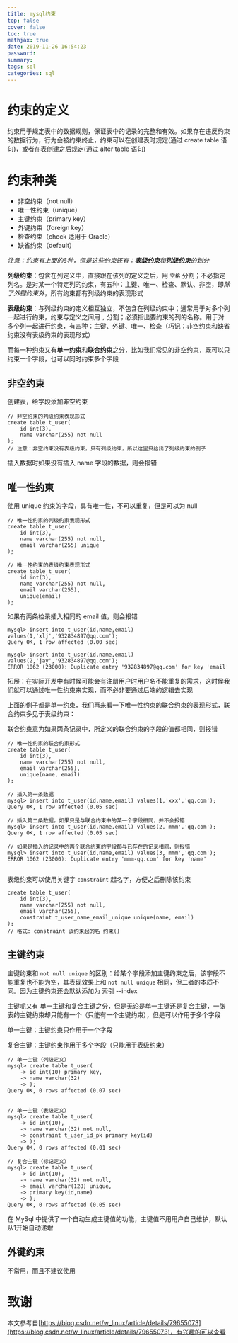 ```yaml
---
title: mysql约束
top: false
cover: false
toc: true
mathjax: true
date: 2019-11-26 16:54:23
password:
summary:
tags: sql
categories: sql
---
```


# 约束的定义

约束用于规定表中的数据规则，保证表中的记录的完整和有效。如果存在违反约束的数据行为，行为会被约束终止，约束可以在创建表时规定(通过 create table 语句)，或者在表创建之后规定(通过 alter table 语句)

# 约束种类

* 非空约束（not null）
* 唯一性约束（unique）
* 主键约束（primary key）
* 外键约束（foreign key）
* 检查约束（check 适用于 Oracle）
* 缺省约束（default）

*注意：约束有上面的6种，但是这些约束还有：**表级约束**和**列级约束**的划分*

**列级约束**：包含在列定义中，直接跟在该列的定义之后，用 `空格` 分割；不必指定列名。是对某一个特定列的约束，有五种：主键、唯一、检查、默认、非空，即*除了外键约束外*，所有约束都有列级约束的表现形式

**表级约束**：与列级约束的定义相互独立，不包含在列级约束中；通常用于对多个列一起进行约束，约束与定义之间用 `,` 分割；必须指出要约束的列的名称。用于对多个列一起进行约束，有四种：主键、外键、唯一、检查（巧记：非空约束和缺省约束没有表级约束的表现形式）

而每一种约束又有**单一约束**和**联合约束**之分，比如我们常见的非空约束，既可以只约束一个字段，也可以同时约束多个字段

## 非空约束

创建表，给字段添加非空约束

```mysql
// 非空约束的列级约束表现形式
create table t_user(
	id int(3),
    name varchar(255) not null
);
// 注意：非空约束没有表级约束，只有列级约束，所以这里只给出了列级约束的例子
```

插入数据时如果没有插入 name 字段的数据，则会报错



## 唯一性约束

使用 unique 约束的字段，具有唯一性，不可以重复，但是可以为 null

```mysql
// 唯一性约束的列级约束表现形式
create table t_user(
	id int(3),
    name varchar(255) not null,
    email varchar(255) unique
);

// 唯一性约束的表级约束表现形式
create table t_user(
	id int(3),
    name varchar(255) not null,
    email varchar(255),
    unique(email)
);
```

如果有两条检录插入相同的 email 值，则会报错
```mysql
mysql> insert into t_user(id,name,email) values(1,'xlj','932834897@qq.com');
Query OK, 1 row affected (0.00 sec)

mysql> insert into t_user(id,name,email) values(2,'jay','932834897@qq.com');
ERROR 1062 (23000): Duplicate entry '932834897@qq.com' for key 'email'

```

拓展：在实际开发中有时候可能会有注册用户时用户名不能重复的需求，这时候我们就可以通过唯一性约束来实现，而不必非要通过后端的逻辑去实现

上面的例子都是单一约束，我们再来看一下唯一性约束的联合约束的表现形式，联合约束多见于表级约束：

联合约束意为如果两条记录中，所定义的联合约束的字段的值都相同，则报错

```mysql
// 唯一性约束的联合约束形式
create table t_user(
	id int(3),
    name varchar(255) not null,
    email varchar(255),
    unique(name, email)
);

// 插入第一条数据
mysql> insert into t_user(id,name,email) values(1,'xxx','qq.com');
Query OK, 1 row affected (0.05 sec)

// 插入第二条数据，如果只是与联合约束中的某一个字段相同，并不会报错
mysql> insert into t_user(id,name,email) values(2,'mmm','qq.com');
Query OK, 1 row affected (0.05 sec)

// 如果是插入的记录中的两个联合约束的字段都与已存在的记录相同，则报错
mysql> insert into t_user(id,name,email) values(3,'mmm','qq.com');
ERROR 1062 (23000): Duplicate entry 'mmm-qq.com' for key 'name'


```

表级约束可以使用关键字 `constraint` 起名字，方便之后删除该约束

```mysql
create table t_user(
	id int(3),
    name varchar(255) not null,
    email varchar(255),
    constraint t_user_name_email_unique unique(name, email)
);
// 格式: constraint 该约束起的名 约束()
```

## 主键约束

主键约束和 `not null unique` 的区别：给某个字段添加主键约束之后，该字段不能重复也不能为空，其表现效果上和 `not null unique` 相同，但二者的本质不同。因为主键约束还会默认添加为 索引 --index

主键呢又有 单一主键和复合主键之分，但是无论是单一主键还是复合主键，一张表的主键约束却只能有一个（只能有一个主键约束），但是可以作用于多个字段

单一主键：主键约束只作用于一个字段

复合主键：主键约束作用于多个字段（只能用于表级约束）

```mysql
// 单一主键（列级定义）
mysql> create table t_user(
    -> id int(10) primary key,
    -> name varchar(32)
    -> );
Query OK, 0 rows affected (0.07 sec)


// 单一主键（表级定义）
mysql> create table t_user(
    -> id int(10),
    -> name varchar(32) not null,
    -> constraint t_user_id_pk primary key(id)
    -> );
Query OK, 0 rows affected (0.01 sec)

// 复合主键（标记定义）
mysql> create table t_user(
    -> id int(10),
    -> name varchar(32) not null,
    -> email varchar(128) unique,
    -> primary key(id,name)
    -> );
Query OK, 0 rows affected (0.05 sec)

```

在 MySql 中提供了一个自动生成主键值的功能，主键值不用用户自己维护，默认从1开始自动递增

## 外键约束

不常用，而且不建议使用

# 致谢

本文参考自[https://blog.csdn.net/w_linux/article/details/79655073](https://blog.csdn.net/w_linux/article/details/79655073)，有兴趣的可以查看